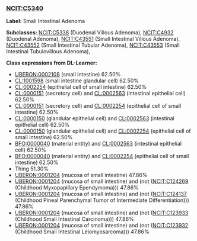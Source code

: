 
### [NCIT:C5340](http://purl.obolibrary.org/obo/NCIT_C5340)
**Label:** Small Intestinal Adenoma

**Subclasses:** [NCIT:C5338](http://purl.obolibrary.org/obo/NCIT_C5338) (Duodenal Villous Adenoma), [NCIT:C4932](http://purl.obolibrary.org/obo/NCIT_C4932) (Duodenal Adenoma), [NCIT:C43551](http://purl.obolibrary.org/obo/NCIT_C43551) (Small Intestinal Villous Adenoma), [NCIT:C43552](http://purl.obolibrary.org/obo/NCIT_C43552) (Small Intestinal Tubular Adenoma), [NCIT:C43553](http://purl.obolibrary.org/obo/NCIT_C43553) (Small Intestinal Tubulovillous Adenoma), 

**Class expressions from DL-Learner:**

- [UBERON:0002108](http://purl.obolibrary.org/obo/UBERON_0002108) (small intestine) 62.50%
- [CL:1001598](http://purl.obolibrary.org/obo/CL_1001598) (small intestine glandular cell) 62.50%
- [CL:0002254](http://purl.obolibrary.org/obo/CL_0002254) (epithelial cell of small intestine) 62.50%
- [CL:0000151](http://purl.obolibrary.org/obo/CL_0000151) (secretory cell) and [CL:0002563](http://purl.obolibrary.org/obo/CL_0002563) (intestinal epithelial cell) 62.50%
- [CL:0000151](http://purl.obolibrary.org/obo/CL_0000151) (secretory cell) and [CL:0002254](http://purl.obolibrary.org/obo/CL_0002254) (epithelial cell of small intestine) 62.50%
- [CL:0000150](http://purl.obolibrary.org/obo/CL_0000150) (glandular epithelial cell) and [CL:0002563](http://purl.obolibrary.org/obo/CL_0002563) (intestinal epithelial cell) 62.50%
- [CL:0000150](http://purl.obolibrary.org/obo/CL_0000150) (glandular epithelial cell) and [CL:0002254](http://purl.obolibrary.org/obo/CL_0002254) (epithelial cell of small intestine) 62.50%
- [BFO:0000040](http://purl.obolibrary.org/obo/BFO_0000040) (material entity) and [CL:0002563](http://purl.obolibrary.org/obo/CL_0002563) (intestinal epithelial cell) 62.50%
- [BFO:0000040](http://purl.obolibrary.org/obo/BFO_0000040) (material entity) and [CL:0002254](http://purl.obolibrary.org/obo/CL_0002254) (epithelial cell of small intestine) 62.50%
- Thing 51.30%
- [UBERON:0001204](http://purl.obolibrary.org/obo/UBERON_0001204) (mucosa of small intestine) 47.86%
- [UBERON:0001204](http://purl.obolibrary.org/obo/UBERON_0001204) (mucosa of small intestine) and (not ([NCIT:C124269](http://purl.obolibrary.org/obo/NCIT_C124269) (Childhood Myxopapillary Ependymoma))) 47.86%
- [UBERON:0001204](http://purl.obolibrary.org/obo/UBERON_0001204) (mucosa of small intestine) and (not ([NCIT:C124137](http://purl.obolibrary.org/obo/NCIT_C124137) (Childhood Pineal Parenchymal Tumor of Intermediate Differentiation))) 47.86%
- [UBERON:0001204](http://purl.obolibrary.org/obo/UBERON_0001204) (mucosa of small intestine) and (not ([NCIT:C123933](http://purl.obolibrary.org/obo/NCIT_C123933) (Childhood Small Intestinal Carcinoma))) 47.86%
- [UBERON:0001204](http://purl.obolibrary.org/obo/UBERON_0001204) (mucosa of small intestine) and (not ([NCIT:C123932](http://purl.obolibrary.org/obo/NCIT_C123932) (Childhood Small Intestinal Leiomyosarcoma))) 47.86%


